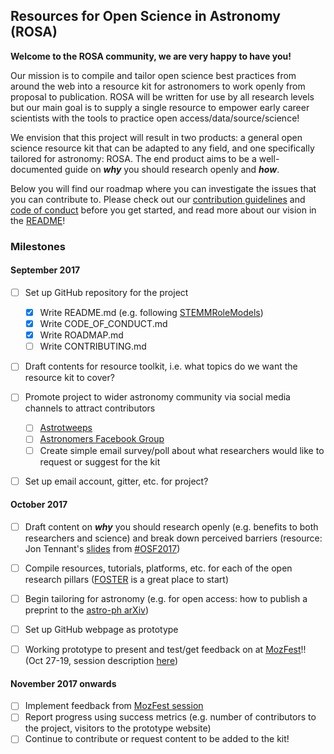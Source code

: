 ## Resources for Open Science in Astronomy (ROSA)


**Welcome to the ROSA community, we are very happy to have you!** 

Our mission is to compile and tailor open science best practices from around the web into a resource kit for astronomers to work openly from proposal to publication. ROSA will be written for use by all research levels but our main goal is to supply a single resource to empower early career scientists with the tools to practice open access/data/source/science!

We envision that this project will result in two products: a general open science resource kit that can be adapted to any field, and one specifically tailored for astronomy: ROSA. The end product aims to be a well-documented guide on ***why*** you should research openly and ***how***.


Below you will find our roadmap where you can investigate the issues that you can contribute to. Please check out our [contribution guidelines](CONTRIBUTING.md) and [code of conduct](CODE_OF_CONDUCT.md) before you get started, and read more about our vision in the [README](README.md)!

### Milestones

#### September 2017

- [ ] Set up GitHub repository for the project 
	- [x] Write README.md (e.g. following [STEMMRoleModels](https://github.com/KirstieJane/STEMMRoleModels))
	- [x] Write CODE_OF_CONDUCT.md 
	- [x] Write ROADMAP.md
	- [ ] Write CONTRIBUTING.md
- [ ] Draft contents for resource toolkit, i.e. what topics do we want the resource kit to cover?
- [ ] Promote project to wider astronomy community via social media channels to attract contributors
	- [ ] [Astrotweeps](https://twitter.com/astrotweeps)
	- [ ] [Astronomers Facebook Group](https://www.facebook.com/groups/123898011017097/) 
	- [ ] Create simple email survey/poll about what researchers would like to request or suggest for the kit
- [ ] Set up email account, gitter, etc. for project?


#### October 2017

- [ ] Draft content on ***why*** you should research openly (e.g. benefits to both researchers and science) and break down perceived barriers (resource: Jon Tennant's [slides](https://figshare.com/articles/Barriers_to_Open_Science_for_junior_researchers/5383711) from [#OSF2017](http://www.opensciencefair.eu/))
- [ ] Compile resources, tutorials, platforms, etc. for each of the open research pillars ([FOSTER](https://www.fosteropenscience.eu/) is a great place to start)
- [ ] Begin tailoring for astronomy (e.g. for open access: how to publish a preprint to the [astro-ph arXiv](https://arxiv.org/archive/astro-ph))
- [ ] Set up GitHub webpage as prototype
- [ ] Working prototype to present and test/get feedback on at [MozFest](https://mozillafestival.org/)!! (Oct 27-19, session description [here](https://github.com/MozillaFoundation/mozfest-program-2017/issues/582))

 

#### November 2017 onwards
 
- [ ] Implement feedback from [MozFest session](https://github.com/MozillaFoundation/mozfest-program-2017/issues/582)
- [ ] Report progress using success metrics (e.g. number of contributors to the project, visitors to the prototype website)
- [ ] Continue to contribute or request content to be added to the kit!
